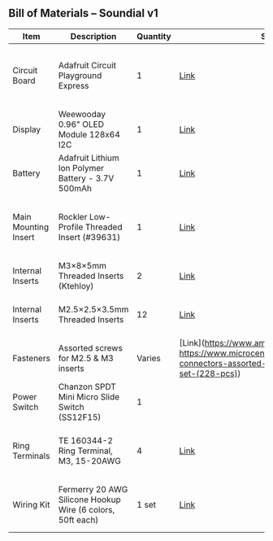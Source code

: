 ## Bill of Materials – Soundial v1

| Item | Description | Quantity | Source/Link | Notes |
|------|-------------|----------|-------------|-------|
| Circuit Board | Adafruit Circuit Playground Express | 1 | [Link](https://www.adafruit.com/product/3333) | Main controller with LEDs, buttons, and speaker |
| Display | Weewooday 0.96" OLED Module 128x64 I2C | 1 | [Link](https://www.amazon.com/dp/B08N6W9Z3G) | OLED screen for BPM display |
| Battery | Adafruit Lithium Ion Polymer Battery - 3.7V 500mAh | 1 | [Link](https://www.adafruit.com/product/1578) | Powers the CPX via JST connector |
| Main Mounting Insert | Rockler Low-Profile Threaded Insert (#39631) | 1 | [Link](https://www.rockler.com/low-profile-threaded-inserts-select-size) | For mounting to drum kit with 1/4-20 hardware |
| Internal Inserts | M3×8×5mm Threaded Inserts (Ktehloy) | 2 | [Link](https://www.amazon.com/dp/B0CLKDPN65) | Used for internal part fastening |
| Internal Inserts | M2.5×2.5×3.5mm Threaded Inserts | 12 | [Link](https://www.amazon.com/dp/B0CLKDPN65) | Used for smaller structural connections |
| Fasteners | Assorted screws for M2.5 & M3 inserts | Varies | [Link](https://www.amazon.com/dp/B075C6C4YR; https://www.microcenter.com/product/611941/micro-connectors-assorted-pc-screws-and-standoffs-set-(228-pcs)) | To mate with threaded inserts |
| Power Switch | Chanzon SPDT Mini Micro Slide Switch (SS12F15) | 1 |  | Used for on/off power control |
| Ring Terminals | TE 160344-2 Ring Terminal, M3, 15-20AWG | 4 | [Link](https://www.digikey.com/en/products/detail/te-connectivity-amp-connectors/160344-2/2285572) | For clean, secure power and signal connections |
| Wiring Kit | Fermerry 20 AWG Silicone Hookup Wire (6 colors, 50ft each) | 1 set | [Link](https://www.amazon.com/dp/B08D6TNJHS) | Flexible tinned copper wire for internal wiring |
